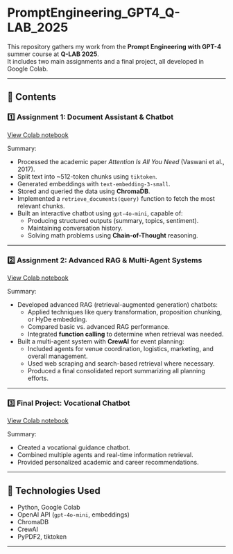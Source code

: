 # PromptEngineering_GPT4_Q-LAB_2025

This repository gathers my work from the **Prompt Engineering with GPT-4** summer course at **Q-LAB 2025**.  
It includes two main assignments and a final project, all developed in Google Colab.

---

## 📌 Contents

### 1️⃣ **Assignment 1: Document Assistant & Chatbot**
[View Colab notebook](https://colab.research.google.com/drive/1OAazGtZJDzitIQriMX5V9dT9FFZo5t2b?usp=sharing)

Summary:
- Processed the academic paper *Attention Is All You Need* (Vaswani et al., 2017).
- Split text into ~512-token chunks using `tiktoken`.
- Generated embeddings with `text-embedding-3-small`.
- Stored and queried the data using **ChromaDB**.
- Implemented a `retrieve_documents(query)` function to fetch the most relevant chunks.
- Built an interactive chatbot using `gpt-4o-mini`, capable of:
  - Producing structured outputs (summary, topics, sentiment).
  - Maintaining conversation history.
  - Solving math problems using **Chain-of-Thought** reasoning.

---

### 2️⃣ **Assignment 2: Advanced RAG & Multi-Agent Systems**
[View Colab notebook](https://colab.research.google.com/drive/1D9Umm-geNGnJ4HI7IOezcF_FiMmFVrJu?usp=sharing)

Summary:
- Developed advanced RAG (retrieval-augmented generation) chatbots:
  - Applied techniques like query transformation, proposition chunking, or HyDe embedding.
  - Compared basic vs. advanced RAG performance.
  - Integrated **function calling** to determine when retrieval was needed.
- Built a multi-agent system with **CrewAI** for event planning:
  - Included agents for venue coordination, logistics, marketing, and overall management.
  - Used web scraping and search-based retrieval where necessary.
  - Produced a final consolidated report summarizing all planning efforts.

---

### 3️⃣ **Final Project: Vocational Chatbot**
[View Colab notebook](https://colab.research.google.com/drive/1pJtgzFnTDxL7xTLJJ-sikg1sWnkd5Gks?usp=sharing)

Summary:
- Created a vocational guidance chatbot.
- Combined multiple agents and real-time information retrieval.
- Provided personalized academic and career recommendations.

---

## 🚀 Technologies Used
- Python, Google Colab
- OpenAI API (`gpt-4o-mini`, embeddings)
- ChromaDB
- CrewAI
- PyPDF2, tiktoken

---


